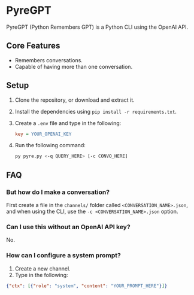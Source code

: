 # PyreGPT

PyreGPT (Python Remembers GPT) is a Python CLI using the OpenAI API.

## Core Features

- Remembers conversations.
- Capable of having more than one conversation.

## Setup

1. Clone the repository, or download and extract it.
2. Install the dependencies using `pip install -r requirements.txt`.
3. Create a `.env` file and type in the following:

    ```ini
    key = YOUR_OPENAI_KEY
    ```

4. Run the following command:

    ```bash
    py pyre.py <-q QUERY_HERE> [-c CONVO_HERE]
    ```

## FAQ

### But how do I make a conversation?

First create a file in the `channels/` folder called `<CONVERSATION_NAME>.json`, and when using the CLI, use the `-c <CONVERSATION_NAME>.json` option.

### Can I use this without an OpenAI API key?

No.

### How can I configure a system prompt?

1. Create a new channel.
2. Type in the following:

```json
{"ctx": [{"role": "system", "content": "YOUR_PROMPT_HERE"}]}
```
